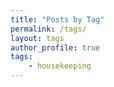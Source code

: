 ```yaml
---
title: "Posts by Tag"
permalink: /tags/
layout: tags
author_profile: true
tags:
    - housekeeping
---
```

